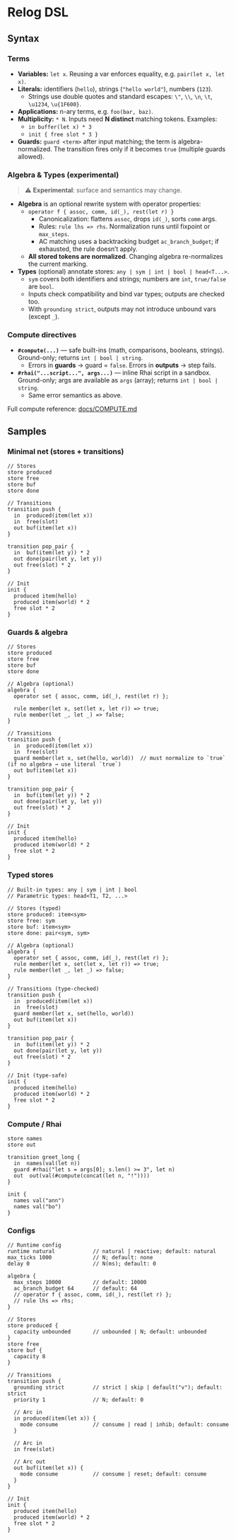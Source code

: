 # Relog DSL

## Syntax

### Terms

- **Variables:** `let x`. Reusing a var enforces equality, e.g. `pair(let x, let x)`.
- **Literals:** identifiers (`hello`), strings (`"hello world"`), numbers (`123`).
  - Strings use double quotes and standard escapes: `\"`, `\\`, `\n`, `\t`, `\u1234`, `\u{1F600}`.
- **Applications:** n-ary terms, e.g. `foo(bar, baz)`.
- **Multiplicity:** `* N`. Inputs need **N distinct** matching tokens. Examples:
  - `in buffer(let x) * 3`
  - `init { free slot * 3 }`
- **Guards:** `guard <term>` after input matching; the term is algebra-normalized.
  The transition fires only if it becomes `true` (multiple guards allowed).

### Algebra & Types (experimental)

> ⚠️ **Experimental**: surface and semantics may change.

- **Algebra** is an optional rewrite system with operator properties:
  - `operator f { assoc, comm, id(_), rest(let r) }`
    - Canonicalization: flattens `assoc`, drops `id(_)`, sorts `comm` args.
    - Rules: `rule lhs => rhs`. Normalization runs until fixpoint or `max_steps`.
    - AC matching uses a backtracking budget `ac_branch_budget`; if exhausted, the rule doesn’t apply.
  - **All stored tokens are normalized**. Changing algebra re-normalizes the current marking.
- **Types** (optional) annotate stores: `any | sym | int | bool | head<T...>`.
  - `sym` covers both identifiers and strings; numbers are `int`, `true/false` are `bool`.
  - Inputs check compatibility and bind var types; outputs are checked too.
  - With `grounding strict`, outputs may not introduce unbound vars (except `_`).

### Compute directives

- **`#compute(...)`** — safe built-ins (math, comparisons, booleans, strings).  
  Ground-only; returns `int | bool | string`.
  - Errors in **guards** → guard = `false`. Errors in **outputs** → step fails.
- **`#rhai("...script...", args...)`** — inline Rhai script in a sandbox.  
  Ground-only; args are available as `args` (array); returns `int | bool | string`.
  - Same error semantics as above.

Full compute reference: [docs/COMPUTE.md](./docs/COMPUTE.md)

## Samples

### Minimal net (stores + transitions)

```relog
// Stores
store produced
store free
store buf
store done

// Transitions
transition push {
  in  produced(item(let x))
  in  free(slot)
  out buf(item(let x))
}

transition pop_pair {
  in  buf(item(let y)) * 2
  out done(pair(let y, let y))
  out free(slot) * 2
}

// Init
init {
  produced item(hello)
  produced item(world) * 2
  free slot * 2
}
```

### Guards & algebra

```relog
// Stores
store produced
store free
store buf
store done

// Algebra (optional)
algebra {
  operator set { assoc, comm, id(_), rest(let r) };

  rule member(let x, set(let x, let r)) => true;
  rule member(let _, let _) => false;
}

// Transitions
transition push {
  in  produced(item(let x))
  in  free(slot)
  guard member(let x, set(hello, world))  // must normalize to `true` (if no algebra → use literal `true`)
  out buf(item(let x))
}

transition pop_pair {
  in  buf(item(let y)) * 2
  out done(pair(let y, let y))
  out free(slot) * 2
}

// Init
init {
  produced item(hello)
  produced item(world) * 2
  free slot * 2
}
```

### Typed stores

```relog
// Built-in types: any | sym | int | bool
// Parametric types: head<T1, T2, ...>

// Stores (typed)
store produced: item<sym>
store free: sym
store buf: item<sym>
store done: pair<sym, sym>

// Algebra (optional)
algebra {
  operator set { assoc, comm, id(_), rest(let r) };
  rule member(let x, set(let x, let r)) => true;
  rule member(let _, let _) => false;
}

// Transitions (type-checked)
transition push {
  in  produced(item(let x))
  in  free(slot)
  guard member(let x, set(hello, world))
  out buf(item(let x))
}

transition pop_pair {
  in  buf(item(let y)) * 2
  out done(pair(let y, let y))
  out free(slot) * 2
}

// Init (type-safe)
init {
  produced item(hello)
  produced item(world) * 2
  free slot * 2
}
```

### Compute / Rhai

```relog
store names
store out

transition greet_long {
  in  names(val(let n))
  guard #rhai("let s = args[0]; s.len() >= 3", let n)
  out  out(val(#compute(concat(let n, "!"))))
}

init {
  names val("ann")
  names val("bo")
}
```

### Configs

```relog
// Runtime config
runtime natural            // natural | reactive; default: natural
max_ticks 1000             // N; default: none
delay 0                    // N(ms); default: 0

algebra {
  max_steps 10000          // default: 10000
  ac_branch_budget 64      // default: 64
  // operator f { assoc, comm, id(_), rest(let r) };
  // rule lhs => rhs;
}

// Stores
store produced {
  capacity unbounded       // unbounded | N; default: unbounded
}
store free
store buf {
  capacity 8
}

// Transitions
transition push {
  grounding strict         // strict | skip | default("v"); default: strict
  priority 1               // N; default: 0

  // Arc in
  in produced(item(let x)) {
    mode consume           // consume | read | inhib; default: consume
  }

  // Arc in
  in free(slot)

  // Arc out
  out buf(item(let x)) {
    mode consume           // consume | reset; default: consume
  }
}

// Init
init {
  produced item(hello)
  produced item(world) * 2
  free slot * 2
}
```
